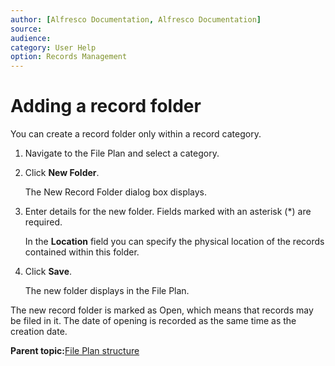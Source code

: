 ```yaml
---
author: [Alfresco Documentation, Alfresco Documentation]
source: 
audience: 
category: User Help
option: Records Management
---
```


# Adding a record folder

You can create a record folder only within a record category.

1.  Navigate to the File Plan and select a category.

2.  Click **New Folder**.

    The New Record Folder dialog box displays.

3.  Enter details for the new folder. Fields marked with an asterisk \(\*\) are required.

    In the **Location** field you can specify the physical location of the records contained within this folder.

4.  Click **Save**.

    The new folder displays in the File Plan.


The new record folder is marked as Open, which means that records may be filed in it. The date of opening is recorded as the same time as the creation date.

**Parent topic:**[File Plan structure](../concepts/rm-fileplanstruct-create.md)

